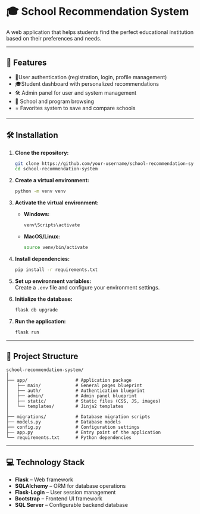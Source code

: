 # 🎓 School Recommendation System

A web application that helps students find the perfect educational institution based on their preferences and needs.

---

## 🚀 Features

- 🔐User authentication (registration, login, profile management)  
- 🎓Student dashboard with personalized recommendations  
- 🛠️ Admin panel for user and system management  
- 🏫 School and program browsing  
- ⭐ Favorites system to save and compare schools

---

## 🛠️ Installation

1. **Clone the repository:**
   ```bash
   git clone https://github.com/your-username/school-recommendation-system.git
   cd school-recommendation-system
   ```

2. **Create a virtual environment:**
   ```bash
   python -m venv venv
   ```

3. **Activate the virtual environment:**
   - **Windows:**  
     ```bash
     venv\Scripts\activate
     ```
   - **MacOS/Linux:**  
     ```bash
     source venv/bin/activate
     ```

4. **Install dependencies:**
   ```bash
   pip install -r requirements.txt
   ```

5. **Set up environment variables:**  
   Create a `.env` file and configure your environment settings.

6. **Initialize the database:**
   ```bash
   flask db upgrade
   ```

7. **Run the application:**
   ```bash
   flask run
   ```

---

## 📁 Project Structure

```
school-recommendation-system/
│
├── app/                  # Application package
│   ├── main/             # General pages blueprint
│   ├── auth/             # Authentication blueprint
│   ├── admin/            # Admin panel blueprint
│   ├── static/           # Static files (CSS, JS, images)
│   └── templates/        # Jinja2 templates
│
├── migrations/           # Database migration scripts
├── models.py             # Database models
├── config.py             # Configuration settings
├── app.py                # Entry point of the application
└── requirements.txt      # Python dependencies
```

---

## 💻 Technology Stack

- **Flask** – Web framework  
- **SQLAlchemy** – ORM for database operations  
- **Flask-Login** – User session management  
- **Bootstrap** – Frontend UI framework  
- **SQL Server** – Configurable backend database

